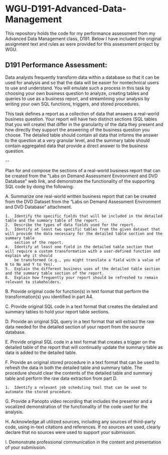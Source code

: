 # WGU-D191-Advanced-Data-Management

This repository holds the code for my performance assessment 
from my Advanced Data Management class, D191. 
Below I have included the original assignment text and rules 
as were provided for this assessment project by WGU.


D191 Performance Assessment:
--
Data analysts frequently transform data within a database so that it can be used for analysis and so that the data will be easier for nontechnical users to use and understand. You will emulate such a process in this task by choosing your own business question to analyze, creating tables and queries to use as a business report, and streamlining your analysis by writing your own SQL functions, triggers, and stored procedures.

This task defines a report as a collection of data that answers a real-world business question. Your report will have two distinct sections (SQL tables that you will create) that differ in the granularity of the data they present and how directly they support the answering of the business question you choose. The detailed table should contain all data that informs the answer to the question at a very granular level, and the summary table should contain aggregated data that provide a direct answer to the business question.

--

Plan for and compose the sections of a real-world business report that can be created from the "Labs on Demand Assessment Environment and DVD Database" web link, and demonstrate the functionality of the supporting SQL code by doing the following:

A.  Summarize one real-world written business report that can be created from the DVD Dataset from the “Labs on Demand Assessment Environment and DVD Database” attachment.

    1.  Identify the specific fields that will be included in the detailed table and the summary table of the report.
    2.  Describe the types of data fields used for the report.
    3.  Identify at least two specific tables from the given dataset that will provide the data necessary for the detailed table section and the summary table 
        section of the report.
    4.  Identify at least one field in the detailed table section that will require a custom transformation with a user-defined function and explain why it should 
        be transformed (e.g., you might translate a field with a value of N to No and Y to Yes).
    5.  Explain the different business uses of the detailed table section and the summary table section of the report.
    6.  Explain how frequently your report should be refreshed to remain relevant to stakeholders.

B.  Provide original code for function(s) in text format that perform the transformation(s) you identified in part A4.

C.  Provide original SQL code in a text format that creates the detailed and summary tables to hold your report table sections.

D.  Provide an original SQL query in a text format that will extract the raw data needed for the detailed section of your report from the source database.

E.  Provide original SQL code in a text format that creates a trigger on the detailed table of the report that will continually update the summary table as data is 
    added to the detailed table.

F.  Provide an original stored procedure in a text format that can be used to refresh the data in both the detailed table and summary table. The procedure should clear 
    the contents of the detailed table and summary table and perform the raw data extraction from part D.
    
    1.  Identify a relevant job scheduling tool that can be used to automate the stored procedure.

G.  Provide a Panopto video recording that includes the presenter and a vocalized demonstration of the functionality of the code used for the analysis.

H.  Acknowledge all utilized sources, including any sources of third-party code, using in-text citations and references. If no sources are used, clearly declare that 
    no sources were used to support your submission.

I.  Demonstrate professional communication in the content and presentation of your submission.
